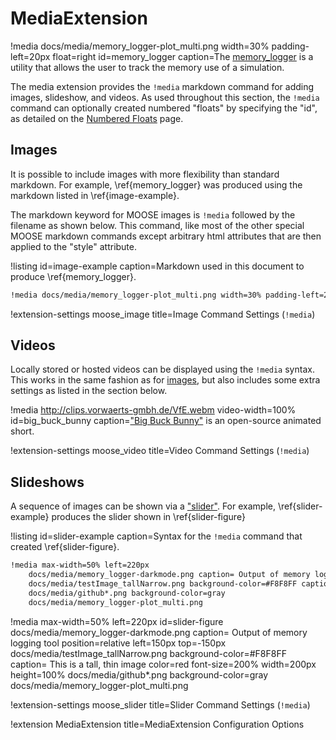 # MediaExtension

!media docs/media/memory_logger-plot_multi.png width=30% padding-left=20px float=right id=memory_logger caption=The [memory_logger](/memory_logger.md) is a utility that allows the user to track the memory use of a simulation.

The media extension provides the `!media` markdown command for adding images, slideshow, and videos.
As used throughout this section, the `!media` command can optionally created numbered "floats" by
specifying the "id", as detailed on the [Numbered Floats](extensions/float.md) page.

## Images

It is possible to include images with more flexibility than standard markdown. For example, \ref{memory_logger} was produced using the markdown listed in \ref{image-example}.

The markdown keyword for MOOSE images is `!media` followed by the filename as shown below. This
command, like most of the other special MOOSE markdown commands except arbitrary html attributes
that are then applied to the "style" attribute.

!listing id=image-example caption=Markdown used in this document to produce \ref{memory_logger}.
```markdown
!media docs/media/memory_logger-plot_multi.png width=30% padding-left=20px float=right caption=The [memory_logger](/memory_logger.md) is a utility that allows the user to track the memory use of a simulation.
```

!extension-settings moose_image title=Image Command Settings (`!media`)

## Videos

Locally stored or hosted videos can be displayed using the `!media` syntax. This works in the same
fashion as for [images](#images), but also includes some extra settings as listed in the section
below.

!media http://clips.vorwaerts-gmbh.de/VfE.webm video-width=100% id=big_buck_bunny caption=["Big Buck Bunny"](https://en.wikipedia.org/wiki/Big_Buck_Bunny) is an open-source animated short.

!extension-settings moose_video title=Video Command Settings (`!media`)

## Slideshows
A sequence of images can be shown via a ["slider"](http://materializecss.com/media.html#slider). For example, \ref{slider-example} produces the slider shown in \ref{slider-figure}

!listing id=slider-example caption=Syntax for the `!media` command that created \ref{slider-figure}.
```markdown
!media max-width=50% left=220px
    docs/media/memory_logger-darkmode.png caption= Output of memory logging tool position=relative left=150px top=-150px
    docs/media/testImage_tallNarrow.png background-color=#F8F8FF caption= This is a tall, thin image color=red font-size=200% width=200px height=100%
    docs/media/github*.png background-color=gray
    docs/media/memory_logger-plot_multi.png
```

!media max-width=50% left=220px id=slider-figure
    docs/media/memory_logger-darkmode.png caption= Output of memory logging tool position=relative left=150px top=-150px
    docs/media/testImage_tallNarrow.png background-color=#F8F8FF caption= This is a tall, thin image color=red font-size=200% width=200px height=100%
    docs/media/github*.png background-color=gray
    docs/media/memory_logger-plot_multi.png

!extension-settings moose_slider title=Slider Command Settings (`!media`)

!extension MediaExtension title=MediaExtension Configuration Options

